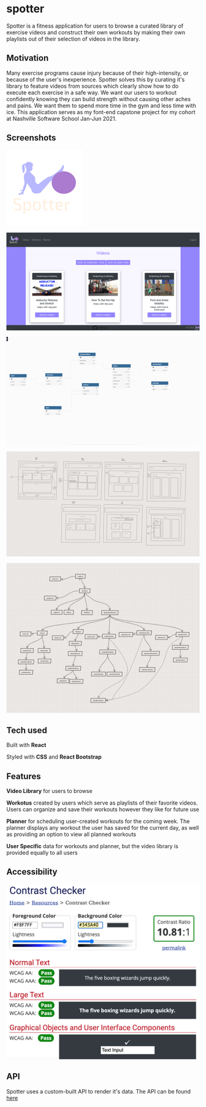 # spotter
Spotter is a fitness application for users to browse a curated library of exercise videos and construct their own workouts by making their own playlists out of their selection of videos in the library.

## Motivation
Many exercise programs cause injury because of their high-intensity, or because of the user's inexperience.
Spotter solves this by curating it's library to feature videos from sources which clearly show how to do execute each exercise in a safe way.
We want our users to workout confidently knowing they can build strength without causing other aches and pains. We want them to spend more time in the gym and less time with ice.
This application serves as my font-end capstone project for my cohort at Nashville Software School Jan-Jun 2021. 

## Screenshots

![logo](./images/logo-antique-white.png)

![demo](./images/spotter-demo.png)

![ERD](./images/spotter-ERD.png)

![Wireframe](./images/spotter-wireframe.png)

![Dependency](./images/spotter-dependency.png)

## Tech used
Built with **React**

Styled with **CSS** and **React Bootstrap**

## Features
**Video Library** for users to browse

**Workotus** created by users which serve as playlists of their favorite videos. Users can organize and save their workouts however they like for future use

**Planner** for scheduling user-created workouts for the coming week. The planner displays any workout the user has saved for the current day, as well as providing an option to view all planned workouts 

**User Specific** data for workouts and planner, but the video library is provided equally to all users

## Accessibility

![image](./images/spotter-accessibility.png)

## API
Spotter uses a custom-built API to render it's data. The API can be found [here](https://github.com/dylanmorris51/spotter-api)

